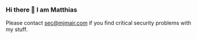 ### Hi there 👋 I am Matthias
Please contact sec@mjmair.com if you find critical security problems with my stuff.
